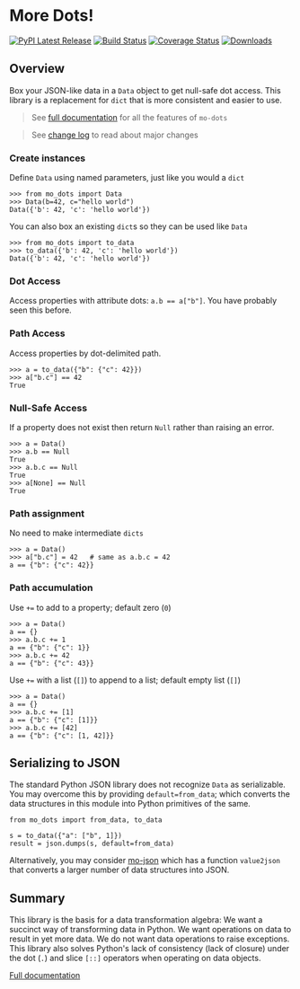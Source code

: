 
# More Dots!

[![PyPI Latest Release](https://img.shields.io/pypi/v/mo-dots.svg)](https://pypi.org/project/mo-dots/)
[![Build Status](https://github.com/klahnakoski/mo-dots/actions/workflows/build.yml/badge.svg?branch=master)](https://github.com/klahnakoski/mo-dots/actions/workflows/build.yml)
[![Coverage Status](https://coveralls.io/repos/github/klahnakoski/mo-dots/badge.svg?branch=dev)](https://coveralls.io/github/klahnakoski/mo-dots?branch=dev)
[![Downloads](https://pepy.tech/badge/mo-dots/month)](https://pepy.tech/project/mo-dots)

## Overview

Box your JSON-like data in a `Data` object to get null-safe dot access.  This library is a replacement for `dict` that is more consistent and easier to use.

> See [full documentation](https://github.com/klahnakoski/mo-dots/tree/dev/docs) for all the features of `mo-dots`

> See [change log](https://github.com/klahnakoski/mo-dots/tree/dev/docs/CHANGELOG.md) to read about major changes

### Create instances

Define `Data` using named parameters, just like you would a `dict`

    >>> from mo_dots import Data
    >>> Data(b=42, c="hello world")
    Data({'b': 42, 'c': 'hello world'})

You can also box an existing `dict`s so they can be used like `Data`

    >>> from mo_dots import to_data
    >>> to_data({'b': 42, 'c': 'hello world'})
    Data({'b': 42, 'c': 'hello world'})

### Dot Access

Access properties with attribute dots: `a.b == a["b"]`. You have probably seen this before.

### Path Access

Access properties by dot-delimited path.

	>>> a = to_data({"b": {"c": 42}})
	>>> a["b.c"] == 42
	True

### Null-Safe Access

If a property does not exist then return `Null` rather than raising an error.

	>>> a = Data()
	>>> a.b == Null
	True
	>>> a.b.c == Null
	True
	>>> a[None] == Null
	True

### Path assignment

No need to make intermediate `dicts`

    >>> a = Data()
    >>> a["b.c"] = 42   # same as a.b.c = 42
    a == {"b": {"c": 42}}

### Path accumulation

Use `+=` to add to a property; default zero (`0`)

    >>> a = Data()
    a == {}
    >>> a.b.c += 1
    a == {"b": {"c": 1}}
    >>> a.b.c += 42
    a == {"b": {"c": 43}}

Use `+=` with a list (`[]`) to append to a list; default empty list (`[]`)

    >>> a = Data()
    a == {}
    >>> a.b.c += [1]
    a == {"b": {"c": [1]}}
    >>> a.b.c += [42]
    a == {"b": {"c": [1, 42]}}

## Serializing to JSON

The standard Python JSON library does not recognize `Data` as serializable.  You may overcome this by providing `default=from_data`; which converts the data structures in this module into Python primitives of the same. 

    from mo_dots import from_data, to_data
    
    s = to_data({"a": ["b", 1]})
    result = json.dumps(s, default=from_data)  

Alternatively, you may consider [mo-json](https://pypi.org/project/mo-json/) which has a function `value2json` that converts a larger number of data structures into JSON.


## Summary

This library is the basis for a data transformation algebra: We want a succinct way of transforming data in Python. We want operations on data to result in yet more data. We do not want data operations to raise exceptions. This library also solves Python's lack of consistency (lack of closure) under the dot (`.`) and slice `[::]` operators when operating on data objects. 

[Full documentation](https://github.com/klahnakoski/mo-dots/tree/dev/docs)
